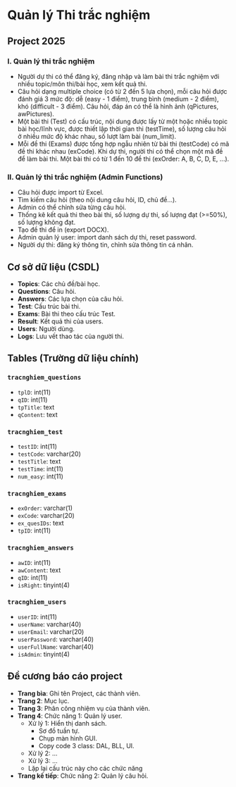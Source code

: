 # Quản lý Thi trắc nghiệm

## Project 2025

### I. Quản lý thi trắc nghiệm

-   Người dự thi có thể đăng ký, đăng nhập và làm bài thi trắc nghiệm với nhiều topic/môn thi/bài học, xem kết quả thi.
-   Câu hỏi dạng multiple choice (có từ 2 đến 5 lựa chọn), mỗi câu hỏi được đánh giá 3 mức độ: dễ (easy - 1 điểm), trung bình (medium - 2 điểm), khó (difficult - 3 điểm). Câu hỏi, đáp án có thể là hình ảnh (qPictures, awPictures).
-   Một bài thi (Test) có cấu trúc, nội dung được lấy từ một hoặc nhiều topic bài học/lĩnh vực, được thiết lập thời gian thi (testTime), số lượng câu hỏi ở nhiều mức độ khác nhau, số lượt làm bài (num_limit).
-   Mỗi đề thi (Exams) được tổng hợp ngẫu nhiên từ bài thi (testCode) có mã đề thi khác nhau (exCode). Khi dự thi, người thi có thể chọn một mã đề để làm bài thi. Một bài thi có từ 1 đến 10 đề thi (exOrder: A, B, C, D, E, ...).

### II. Quản lý thi trắc nghiệm (Admin Functions)

-   Câu hỏi được import từ Excel.
-   Tìm kiếm câu hỏi (theo nội dung câu hỏi, ID, chủ đề...).
-   Admin có thể chỉnh sửa từng câu hỏi.
-   Thống kê kết quả thi theo bài thi, số lượng dự thi, số lượng đạt (>=50%), số lượng không đạt.
-   Tạo đề thi để in (export DOCX).
-   Admin quản lý user: import danh sách dự thi, reset password.
-   Người dự thi: đăng ký thông tin, chỉnh sửa thông tin cá nhân.

## Cơ sở dữ liệu (CSDL)

-   **Topics**: Các chủ đề/bài học.
-   **Questions**: Câu hỏi.
-   **Answers**: Các lựa chọn của câu hỏi.
-   **Test**: Cấu trúc bài thi.
-   **Exams**: Bài thi theo cấu trúc Test.
-   **Result**: Kết quả thi của users.
-   **Users**: Người dùng.
-   **Logs**: Lưu vết thao tác của người thi.

## Tables (Trường dữ liệu chính)

### `tracnghiem_questions`

-   `tplD`: int(11)
-   `qID`: int(11)
-   `tpTitle`: text
-   `qContent`: text

### `tracnghiem_test`

-   `testID`: int(11)
-   `testCode`: varchar(20)
-   `testTitle`: text
-   `testTime`: int(11)
-   `num_easy`: int(11)

### `tracnghiem_exams`

-   `exOrder`: varchar(1)
-   `exCode`: varchar(20)
-   `ex_quesIDs`: text
-   `tpID`: int(11)

### `tracnghiem_answers`

-   `awID`: int(11)
-   `awContent`: text
-   `qID`: int(11)
-   `isRight`: tinyint(4)

### `tracnghiem_users`

-   `userID`: int(11)
-   `userName`: varchar(40)
-   `userEmail`: varchar(20)
-   `userPassword`: varchar(40)
-   `userFullName`: varchar(40)
-   `isAdmin`: tinyint(4)

## Đề cương báo cáo project

-   **Trang bìa**: Ghi tên Project, các thành viên.
-   **Trang 2**: Mục lục.
-   **Trang 3**: Phân công nhiệm vụ của thành viên.
-   **Trang 4**: Chức năng 1: Quản lý user.
    -   Xử lý 1: Hiển thị danh sách.
        -   Sơ đồ tuần tự.
        -   Chụp màn hình GUI.
        -   Copy code 3 class: DAL, BLL, UI.
    -   Xử lý 2: ...
    -   Xử lý 3: ...
    -   Lặp lại cấu trúc này cho các chức năng
-   **Trang kế tiếp**: Chức năng 2: Quản lý câu hỏi.
